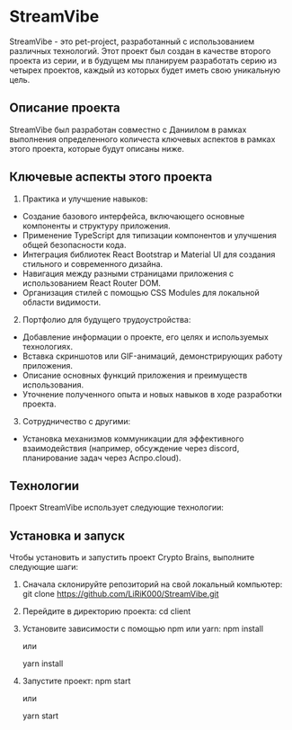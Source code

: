 # StreamVibe

StreamVibe - это pet-project, разработанный с использованием различных технологий.
Этот проект был создан в качестве второго проекта из серии, и в будущем мы планируем разработать серию из четырех проектов, каждый из которых будет иметь свою уникальную цель.

## Описание проекта
StreamVibe был разработан совместно с Даниилом в рамках выполнения определенного количеста ключевых аспектов в рамках этого проекта, которые будут описаны ниже.

## Ключевые аспекты этого проекта
1. Практика и улучшение навыков:
- Создание базового интерфейса, включающего основные компоненты и структуру приложения.
- Применение TypeScript для типизации компонентов и улучшения общей безопасности кода.
- Интеграция библиотек React Bootstrap и Material UI для создания стильного и современного дизайна.
- Навигация между разными страницами приложения с использованием React Router DOM.
- Организация стилей с помощью CSS Modules для локальной области видимости.
2. Портфолио для будущего трудоустройства:
- Добавление информации о проекте, его целях и используемых технологиях.
- Вставка скриншотов или GIF-анимаций, демонстрирующих работу приложения.
- Описание основных функций приложения и преимуществ использования.
- Уточнение полученного опыта и новых навыков в ходе разработки проекта.
3. Сотрудничество с другими:
- Установка механизмов коммуникации для эффективного взаимодействия (например, обсуждение через discord, планирование задач через Аспро.cloud).


## Технологии

Проект StreamVibe использует следующие технологии:

## Установка и запуск

Чтобы установить и запустить проект Crypto Brains, выполните следующие шаги:

1. Сначала склонируйте репозиторий на свой локальный компьютер:
   git clone https://github.com/LiRiK000/StreamVibe.git

2. Перейдите в директорию проекта:
   cd client

3. Установите зависимости с помощью npm или yarn:
   npm install

   или

   yarn install

4. Запустите проект:
   npm start

   или

   yarn start
